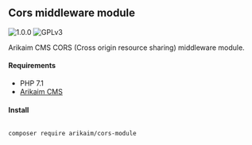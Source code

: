 ## Cors middleware module
![1.0.0](https://img.shields.io/github/release/arikaim/cors-module.svg)
![GPLv3](https://img.shields.io/badge/License-GPLv3-blue.svg)


Arikaim CMS CORS (Cross origin resource sharing) middleware module.


#### Requirements 
  * PHP 7.1
  * [Arikaim CMS](https://github.com/arikaim/arikaim)



#### Install

```bash

composer require arikaim/cors-module

```